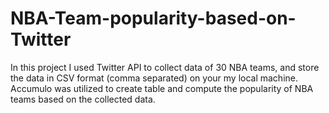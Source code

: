 # NBA-Team-popularity-based-on-Twitter

In this project I used Twitter API to collect data of 30 NBA teams, and store the data in CSV format (comma separated) on your my local machine. 
Accumulo was utilized to create table and compute the popularity of NBA teams based on the collected data.

